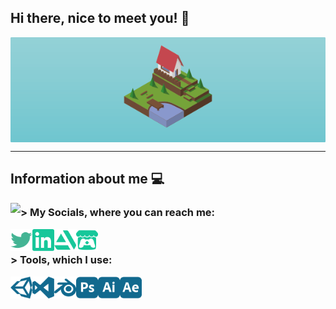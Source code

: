 ## Hi there, nice to meet you! 👋

<a href="https://github.com/BaggyGishev">
<img align="center" src="https://raw.githubusercontent.com/BaggyGishev/BaggyGishev/main/Images/preview.png">
</a>

***

## Information about me 💻
<img align="left" src="https://github-readme-stats.vercel.app/api?username=BaggyGishev&show_icons=true&theme=radical">

### > My Socials, where you can reach me:
[<img align="left" width="35px" alt="Twitter" src="https://raw.githubusercontent.com/BaggyGishev/BaggyGishev/93abb35427424eda6f62fb9bd866dcd2102b1866/Images/twitter.svg">](https://twitter.com/BaggyGishev)
[<img align="left" width="35px" alt="LinkedIn" src="https://raw.githubusercontent.com/BaggyGishev/BaggyGishev/93abb35427424eda6f62fb9bd866dcd2102b1866/Images/linkedin.svg">](https://www.linkedin.com/in/b-tsaplya/)
[<img align="left" width="35px" alt="ArtStation" src="https://raw.githubusercontent.com/BaggyGishev/BaggyGishev/93abb35427424eda6f62fb9bd866dcd2102b1866/Images/artstation.svg">](https://www.artstation.com/gisha)
[<img align="left" width="35px" alt="Itch" src="https://raw.githubusercontent.com/BaggyGishev/BaggyGishev/93abb35427424eda6f62fb9bd866dcd2102b1866/Images/itch-dot-io.svg">](https://gisha.itch.io/)

</br>

### > Tools, which I use:
<img align="left" width="35px" alt="Unity" src="https://raw.githubusercontent.com/BaggyGishev/BaggyGishev/a8550b5f7bf0c62e111bb844fa40ea3c13fe8bf3/Images/unity.svg">
<img align="left" width="35px" alt="Visual Studio" src="https://raw.githubusercontent.com/BaggyGishev/BaggyGishev/a8550b5f7bf0c62e111bb844fa40ea3c13fe8bf3/Images/visualstudio.svg">
<img align="left" width="35px" alt="Blender" src="https://raw.githubusercontent.com/BaggyGishev/BaggyGishev/a8550b5f7bf0c62e111bb844fa40ea3c13fe8bf3/Images/blender.svg">
<img align="left" width="35px" alt="Photoshop" src="https://raw.githubusercontent.com/BaggyGishev/BaggyGishev/a8550b5f7bf0c62e111bb844fa40ea3c13fe8bf3/Images/adobephotoshop.svg">
<img align="left" width="35px" alt="Illustrator" src="https://raw.githubusercontent.com/BaggyGishev/BaggyGishev/a8550b5f7bf0c62e111bb844fa40ea3c13fe8bf3/Images/adobeillustrator.svg">
<img align="left" width="35px" alt="After Effects" src="https://raw.githubusercontent.com/BaggyGishev/BaggyGishev/a8550b5f7bf0c62e111bb844fa40ea3c13fe8bf3/Images/adobeaftereffects.svg">
